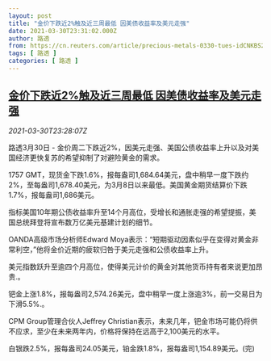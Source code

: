 ```yaml
---
layout: post
title: "金价下跌近2%触及近三周最低 因美债收益率及美元走强"
date: 2021-03-30T23:31:02.000Z
author: 路透
from: https://cn.reuters.com/article/precious-metals-0330-tues-idCNKBS2BM3EE
tags: [ 路透 ]
categories: [ 路透 ]
---
```

<!--1617147062000-->
[金价下跌近2%触及近三周最低 因美债收益率及美元走强](https://cn.reuters.com/article/precious-metals-0330-tues-idCNKBS2BM3EE)
------

<div>
<div><i>2021-03-30T23:28:07Z</i></div><p>路透3月30日 - 金价周二下跌近2%，因美元走强、美国公债收益率上升以及对美国经济更快复苏的希望抑制了对避险黄金的需求。</p><p>1757 GMT，现货金下跌1.6%，报每盎司1,684.64美元，盘中稍早一度下跌约2%，至每盎司1,678.40美元，为3月8日以来最低。美国黄金期货结算价下跌1.7%，报每盎司1,686美元。</p><p>指标美国10年期公债收益率升至14个月高位，受增长和通胀走强的希望提振，美国总统拜登将宣布数万亿美元基建计划的细节。</p><p>OANDA高级市场分析师Edward Moya表示：“短期驱动因素似乎在变得对黄金非常利空，”他将金价近期的疲软归咎于美元走强和公债收益率上升。</p><p>美元指数跃升至逾四个月高位，使得美元计价的黄金对其他货币持有者来说更加昂贵.。</p><p>钯金上涨1.8%，报每盎司2,574.26美元，盘中稍早一度上涨逾3%，前一交易日为下滑5.5%.。</p><p>CPM Group管理合伙人Jeffrey Christian表示，未来几年，钯金市场可能仍将供不应求，至少在未来两年内，价格将保持在远高于2,100美元的水平。</p><p>白银跌2.5%，报每盎司24.05美元，铂金跌1.8%，报每盎司1,154.89美元。(完)</p>
</div>

